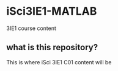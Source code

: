 # iSci3IE1-MATLAB
3IE1 course content
## what is this repository?
This is where iSci 3IE1 C01 content will be
